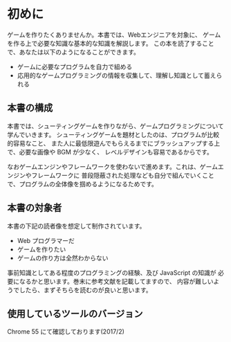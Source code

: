 # 初めに
ゲームを作りたくありませんか。本書では、Webエンジニアを対象に、
ゲームを作る上で必要な知識な基本的な知識を解説します。
この本を読了することで、あなたは以下のようになることができます。

 * ゲームに必要なプログラムを自力で組める
 * 応用的なゲームプログラミングの情報を収集して、理解し知識として蓄えられる

## 本書の構成
本書では、シューティングゲームを作りながら、ゲームプログラミングについて学んでいきます。
シューティングゲームを題材としたのは、プログラムが比較的容易なこと、
また人に最低限遊んでもらえるまでにブラッシュアップする上で、必要な画像や BGM が少なく、
レベルデザインも容易であるからです。

なおゲームエンジンやフレームワークを使わないで進めます。これは、ゲームエンジンやフレームワークに
普段隠蔽された処理なども自分で組んでいくことで、プログラムの全体像を掴めるようになるためです。

## 本書の対象者
本書の下記の読者像を想定して制作されています。
 * Web プログラマーだ
 * ゲームを作りたい
 * ゲームの作り方は全然わからない

事前知識としてある程度のプログラミングの経験、及び JavaScript の知識が
必要になるかと思います。巻末に参考文献を記載してますので、
内容が難しいようでしたら、まずそちらを読むのが良いと思います。

## 使用しているツールのバージョン
Chrome 55 にて確認しております(2017/2)
